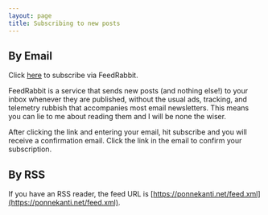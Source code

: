 ```yaml
---
layout: page
title: Subscribing to new posts
---
```

## By Email

Click [here](https://feedrabbit.com/signup?return_url=%2Fsubscriptions%2Fnew%3Furl%3Dhttps%253A%252F%252Fponnekanti.net%252Ffeed.xml) to subscribe via FeedRabbit.

FeedRabbit is a service that sends new posts (and nothing else!) to your inbox whenever they are published, without the usual ads, tracking, and telemetry rubbish that accompanies most email newsletters. This means you can lie to me about reading them and I will be none the wiser.

After clicking the link and entering your email, hit subscribe and you will receive a confirmation email. Click the link in the email to confirm your subscription.

## By RSS

If you have an RSS reader, the feed URL is [https://ponnekanti.net/feed.xml](https://ponnekanti.net/feed.xml).